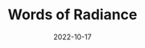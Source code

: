 ---
date: 2022-10-17
dateYear: 2022
isbn: 9781429949620
title: Words of Radiance
bookSeries: Stormlight Archive
description: "From #1 New York Times bestselling author Brandon Sanderson, Words of Radiance, Book Two of the Stormlight Archive, continues the immersive fantasy epic that The Way of Kings began. Expected by his enemies to die the miserable death of a military slave, Kaladin survived to be given command of the royal bodyguards, a controversial first for a low-status 'darkeyes.' Now he must protect the king and Dalinar from every common peril as well as the distinctly uncommon threat of the Assassin, all while secretly struggling to master remarkable new powers that are somehow linked to his honorspren, Syl. The Assassin, Szeth, is active again, murdering rulers all over the world of Roshar, using his baffling powers to thwart every bodyguard and elude all pursuers. Among his prime targets is Highprince Dalinar, widely considered the power behind the Alethi throne. His leading role in the war would seem reason enough, but the Assassin's master has much deeper motives. Brilliant but troubled Shallan strives along a parallel path. Despite being broken in ways she refuses to acknowledge, she bears a terrible burden: to somehow prevent the return of the legendary Voidbringers and the civilization-ending Desolation that will follow. The secrets she needs can be found at the Shattered Plains, but just arriving there proves more difficult than she could have imagined. Meanwhile, at the heart of the Shattered Plains, the Parshendi are making an epochal decision. Hard pressed by years of Alethi attacks, their numbers ever shrinking, they are convinced by their war leader, Eshonai, to risk everything on a desperate gamble with the very supernatural forces they once fled. The possible consequences for Parshendi and humans alike, indeed, for Roshar itself, are as dangerous as they are incalculable."
cover: cover-words-of-radiance.jpg
coverGoogle: https://books.google.com/books/content?id=kYjqAQAAQBAJ&printsec=frontcover&img=1&zoom=1&edge=curl&source=gbs_api
pageCount: 1088
authors: Brandon Sanderson
publishers: Tor Books
published: 2014-03-04
publishedYear: 2014
shelves: 
- fiction
- fantasy
---